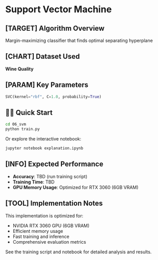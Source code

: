 # Support Vector Machine

## [TARGET] Algorithm Overview

Margin-maximizing classifier that finds optimal separating hyperplane

## [CHART] Dataset Used

**Wine Quality**

## [PARAM] Key Parameters

```python
SVC(kernel="rbf", C=1.0, probability=True)
```

## 🏃‍♂️ Quick Start

```bash
cd 06_svm
python train.py
```

Or explore the interactive notebook:
```bash
jupyter notebook explanation.ipynb
```

## [INFO] Expected Performance

- **Accuracy**: TBD (run training script)
- **Training Time**: TBD
- **GPU Memory Usage**: Optimized for RTX 3060 (6GB VRAM)

## [TOOL] Implementation Notes

This implementation is optimized for:
- NVIDIA RTX 3060 GPU (6GB VRAM)
- Efficient memory usage
- Fast training and inference
- Comprehensive evaluation metrics

See the training script and notebook for detailed analysis and results.
